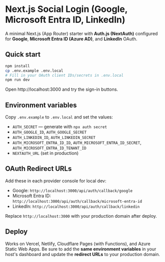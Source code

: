 
# Next.js Social Login (Google, Microsoft Entra ID, LinkedIn)

A minimal Next.js (App Router) starter with **Auth.js (NextAuth)** configured for **Google**, **Microsoft Entra ID (Azure AD)**, and **LinkedIn** OAuth.

## Quick start

```bash
npm install
cp .env.example .env.local
# Fill in your OAuth client IDs/secrets in .env.local
npm run dev
```

Open http://localhost:3000 and try the sign-in buttons.

## Environment variables

Copy `.env.example` to `.env.local` and set the values:

- `AUTH_SECRET` — generate with `npx auth secret`
- `AUTH_GOOGLE_ID`, `AUTH_GOOGLE_SECRET`
- `AUTH_LINKEDIN_ID`, `AUTH_LINKEDIN_SECRET`
- `AUTH_MICROSOFT_ENTRA_ID_ID`, `AUTH_MICROSOFT_ENTRA_ID_SECRET`, `AUTH_MICROSOFT_ENTRA_ID_TENANT_ID`
- `NEXTAUTH_URL` (set in production)

## OAuth Redirect URLs

Add these in each provider console for local dev:

- Google: `http://localhost:3000/api/auth/callback/google`
- Microsoft Entra ID: `http://localhost:3000/api/auth/callback/microsoft-entra-id`
- LinkedIn: `http://localhost:3000/api/auth/callback/linkedin`

Replace `http://localhost:3000` with your production domain after deploy.

## Deploy

Works on Vercel, Netlify, Cloudflare Pages (with Functions), and Azure Static Web Apps. Be sure to add the **same environment variables** in your host's dashboard and update the **redirect URLs** to your production domain.
